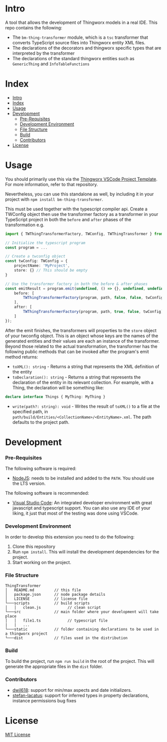 # Intro

A tool that allows the development of Thingworx models in a real IDE. This repo contains the following:
 * The `bm-thing-transformer` module, which is a `tsc` transformer that converts TypeScript source files into Thingworx entity XML files.
 * The declarations of the decorators and thingworx specific types that are interpreted by the transformer
 * The declarations of the standard thingworx entities such as `GenericThing` and `InfoTableFunctions`

# Index

- [Intro](#intro)
- [Index](#index)
- [Usage](#usage)
- [Development](#development)
    - [Pre-Requisites](#pre-requisites)
    - [Development Environment](#development-environment)
    - [File Structure](#file-structure)
    - [Build](#build)
    - [Contributors](#contributors)
- [License](#license)

# Usage

You should primarily use this via the [Thingworx VSCode Project Template](https://github.com/BogdanMihaiciuc/ThingworxVSCodeProject). For more information, refer to that repository.

Nevertheless, you can use this standalone as well, by including it in your project with `npm install bm-thing-transformer`.

This must be used together with the typescript compiler api. Create a TWConfig object then use the transformer factory as a transformer in your TypeScript project in both the `before` and `after` phases of the transformation e.g.

```ts
import { TWThingTransformerFactory, TWConfig, TWThingTransformer } from 'bm-thing-transformer';

// Initialize the typescript program
const program = ...

// Create a twconfig object
const twConfig: TWConfig = {
    projectName: 'MyProject',
    store: {} // This should be empty
}

// Use the transformer factory in both the before & after phases
const emitResult = program.emit(undefined, () => {}, undefined, undefined, {
    before: [
        TWThingTransformerFactory(program, path, false, false, twConfig)
    ],
    after: [
        TWThingTransformerFactory(program, path, true, false, twConfig)
    ]
});
```

After the emit finishes, the transformers will properties to the `store` object of your twconfig object. This is an object whose keys are the names of the generated entities and their values are each an instance of the transformer. Beyond those related to the actual transformation, the transformer has the following public methods that can be invoked after the program's emit method returns:

 - `toXML(): string` - Returns a string that represents the XML definition of the entity
 - `toDeclaration(): string` - Returns a string that represents the declaration of the entity in its relevant collection. For example, with a Thing, the declaration will be something like:
```ts
declare interface Things { MyThing: MyThing }
```
 - `write(path?: string): void` - Writes the result of `toXML()` to a file at the specified path, in `path/build/Entities/<CollectionName>/<EntityName>.xml`. The path defaults to the project path.

# Development

### Pre-Requisites

The following software is required:

* [NodeJS](https://nodejs.org/en/): needs to be installed and added to the `PATH`. You should use the LTS version.

The following software is recommended:

* [Visual Studio Code](https://code.visualstudio.com/): An integrated developer environment with great javascript and typescript support. You can also use any IDE of your liking, it just that most of the testing was done using VSCode.

### Development Environment
In order to develop this extension you need to do the following:
1. Clone this repository
2. Run `npm install`. This will install the development dependencies for the project.
3. Start working on the project.

### File Structure
```
ThingTransformer
│   README.md         // this file
│   package.json      // node package details
│   LICENSE           // license file
└───scripts           // build scripts
│   │   clean.js            // clean script
└───src               // main folder where your development will take place
│   │   file1.ts            // typescript file
|   |   ...
└───static            // folder containing declarations to be used in a thingworx project
└───dist              // files used in the distribution
```

### Build

To build the project, run `npm run build` in the root of the project. This will generate the appropriate files in the `dist` folder.

### Contributors

 - [dwil618](https://github.com/dwil618): support for min/max aspects and date initializers.
 - [stefan-lacatus](https://github.com/stefan-lacatus): support for inferred types in property declarations, instance permissions bug fixes

#  License

[MIT License](LICENSE)
